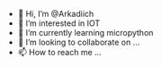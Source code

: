 - 👋 Hi, I’m @Arkadiich
- 👀 I’m interested in IOT
- 🌱 I’m currently learning micropython
- 💞️ I’m looking to collaborate on ...
- 📫 How to reach me ...

<!---
Arkadiich/Arkadiich is a ✨ special ✨ repository because its `README.md` (this file) appears on your GitHub profile.
You can click the Preview link to take a look at your changes.
--->
